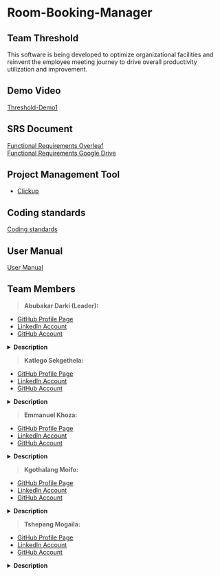 # Room-Booking-Manager
## Team Threshold
This software is being developed to optimize organizational facilities and reinvent the employee meeting journey to drive overall productivity utilization and improvement. 

## Demo Video
<a href="https://drive.google.com/file/d/1CGxY2X6Tl_v756sPZwsO1dVit0Fvkuw8/view?usp=sharing ">Threshold-Demo1</a>

 ## SRS Document
<a href="https://www.overleaf.com/read/gjhpfhgkwpbh">Functional Requirements Overleaf</a><br>
<a href="https://drive.google.com/file/d/1LSqwXkQfrRqFYhjZ2jJaKnJ3ACFxzHhR/view?usp=sharing">Functional Requirements Google Drive</a>
## Project Management Tool
* <a href="https://app.clickup.com/2545184/home/landing">Clickup</a>

## Coding standards
<a href="https://www.overleaf.com/read/jtvmjkckkqcq"> Coding standards </a><br>

## User Manual
<a href=""> User Manual </a><br>

## Team Members
> <b>Abubakar Darki (Leader): </b> <br>
 * <a href="https://abu-22.github.io/"> GitHub  Profile  Page</a><br>
 * <a href="https://www.linkedin.com/in/abubakar-darki-7567781a9/"> LinkedIn  Account </a><br>
 * <a href="https://github.com/Abu-22"> GitHub  Account </a><br>
 <details>
  <summary><b>Description</b></summary>
 </details>
 
> <b>Katlego Sekgethela: </b> <br>
 * <a href="https://katlegokt38.github.io/"> GitHub  Profile  Page</a><br>
 * <a href="https://www.linkedin.com/in/katlego-sekgethela-a751a31a5"> LinkedIn  Account </a><br>
 * <a href="https://github.com/Katlegokt38"> GitHub  Account </a><br>
 <details>
  <summary><b>Description</b></summary>
 </details>
 
> <b>Emmanuel Khoza: </b> <br>
 * <a href=""> GitHub  Profile  Page</a><br>
 * <a href=""> LinkedIn  Account </a><br>
 * <a href=""> GitHub  Account </a><br>
 <details>
  <summary><b>Description</b></summary>
 </details>
 
> <b>Kgothalang Moifo: </b> <br>
 * <a href="https://kg-3rd.github.io/kg-3rd.github.io./"> GitHub  Profile  Page</a><br>
 * <a href="https://www.linkedin.com/in/kgothalang-moifo-0a773b1a9"> LinkedIn  Account </a><br>
 * <a href="https://github.com/kg-3rd"> GitHub  Account </a><br>
 <details>
  <summary><b>Description</b></summary>
 </details>
 
> <b>Tshepang Mogaila: </b> <br>
 * <a href="https://teeldinho.github.io"> GitHub  Profile  Page</a><br>
 * <a href="https://www.linkedin.com/in/mr-tshepang-mogaila"> LinkedIn  Account </a><br>
 * <a href="https://github.com/teeldinho"> GitHub  Account </a><br>
 <details>
  <summary><b>Description</b></summary>
 </details>
 
